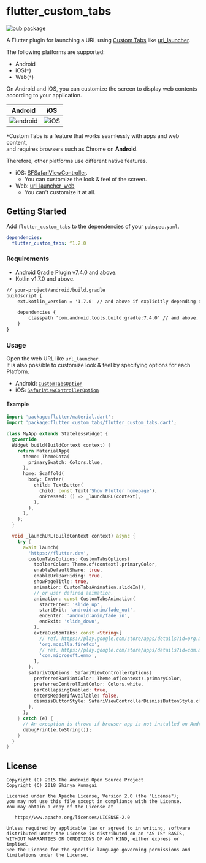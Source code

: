 # flutter_custom_tabs
[![pub package](https://img.shields.io/pub/v/flutter_custom_tabs.svg)](https://pub.dartlang.org/packages/flutter_custom_tabs)

A Flutter plugin for launching a URL using [Custom Tabs](https://developer.chrome.com/docs/android/custom-tabs/)
 like [url_launcher](https://pub.dev/packages/url_launcher).  

The following platforms are supported:
- Android
- iOS(`*`)
- Web(`*`)

On Android and iOS, you can customize the screen 
to display web contents according to your application.

| Android | iOS |
| - | - |
| ![android](https://i.imgur.com/lgPWvLS.gif) | ![iOS](https://i.imgur.com/LhsCUzb.gif) |

`*`Custom Tabs is a feature that works seamlessly with apps and web content,  
and requires browsers such as Chrome on **Android**.  

Therefore, other platforms use different native features.
- iOS: [SFSafariViewController](https://developer.apple.com/documentation/safariservices/sfsafariviewcontroller).
  - You can customize the look & feel of the screen.
- Web: [url_launcher_web](https://pub.dev/packages/url_launcher_web)
  - You can't customize it at all.

## Getting Started
Add `flutter_custom_tabs` to the dependencies of your `pubspec.yaml`.

``` yaml
dependencies:
  flutter_custom_tabs: ^1.2.0
```

### Requirements
- Android Gradle Plugin v7.4.0 and above.
- Kotlin v1.7.0 and above.

```diff
// your-project/android/build.gradle
buildscript {
    ext.kotlin_version = '1.7.0' // and above if explicitly depending on Kotlin.

    dependencies {
        classpath 'com.android.tools.build:gradle:7.4.0' // and above.
    }
}
```

### Usage
Open the web URL like `url_launcher`.  
It is also possible to customize look & feel by specifying options for each Platform.
- Android: [`CustomTabsOption`](https://github.com/droibit/flutter_custom_tabs/blob/main/flutter_custom_tabs_platform_interface/lib/src/custom_tabs_option.dart)
- iOS: [`SafariViewControllerOption`](https://github.com/droibit/flutter_custom_tabs/blob/main/flutter_custom_tabs_platform_interface/lib/src/safari_view_controller_option.dart)

#### Example

``` dart
import 'package:flutter/material.dart';
import 'package:flutter_custom_tabs/flutter_custom_tabs.dart';

class MyApp extends StatelessWidget {
  @override
  Widget build(BuildContext context) {
    return MaterialApp(
      theme: ThemeData(
        primarySwatch: Colors.blue,
      ),
      home: Scaffold(
        body: Center(
          child: TextButton(
            child: const Text('Show Flutter homepage'),
            onPressed: () => _launchURL(context),
          ),
        ),
      ),
    );
  }

  void _launchURL(BuildContext context) async {
    try {
      await launch(
        'https://flutter.dev',
        customTabsOptions: CustomTabsOptions(
          toolbarColor: Theme.of(context).primaryColor,
          enableDefaultShare: true,
          enableUrlBarHiding: true,
          showPageTitle: true,
          animation: CustomTabsAnimation.slideIn(),
          // or user defined animation.
          animation: const CustomTabsAnimation(
            startEnter: 'slide_up',
            startExit: 'android:anim/fade_out',
            endEnter: 'android:anim/fade_in',
            endExit: 'slide_down',
          ),
          extraCustomTabs: const <String>[
            // ref. https://play.google.com/store/apps/details?id=org.mozilla.firefox
            'org.mozilla.firefox',
            // ref. https://play.google.com/store/apps/details?id=com.microsoft.emmx
            'com.microsoft.emmx',
          ],
        ),                    
        safariVCOptions: SafariViewControllerOptions(
          preferredBarTintColor: Theme.of(context).primaryColor,
          preferredControlTintColor: Colors.white,
          barCollapsingEnabled: true,
          entersReaderIfAvailable: false,
          dismissButtonStyle: SafariViewControllerDismissButtonStyle.close,        
        ),
      );
    } catch (e) {
      // An exception is thrown if browser app is not installed on Android device.
      debugPrint(e.toString());
    }
  }
}
```

## License

    Copyright (C) 2015 The Android Open Source Project
    Copyright (C) 2018 Shinya Kumagai

    Licensed under the Apache License, Version 2.0 (the "License");
    you may not use this file except in compliance with the License.
    You may obtain a copy of the License at

       http://www.apache.org/licenses/LICENSE-2.0

    Unless required by applicable law or agreed to in writing, software
    distributed under the License is distributed on an "AS IS" BASIS,
    WITHOUT WARRANTIES OR CONDITIONS OF ANY KIND, either express or implied.
    See the License for the specific language governing permissions and
    limitations under the License.
